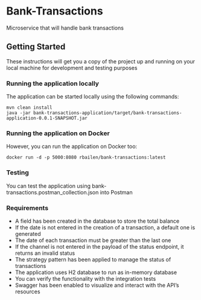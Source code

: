 # Bank-Transactions

Microservice that will handle bank transactions

## Getting Started

These instructions will get you a copy of the project up and running on your local machine for development and testing purposes

### Running the application locally

The application can be started locally using the following commands:

```
mvn clean install
java -jar bank-transactions-application/target/bank-transactions-application-0.0.1-SNAPSHOT.jar
```

### Running the application on Docker

However, you can run the application on Docker too:

```
docker run -d -p 5000:8080 rbailen/bank-transactions:latest
```

### Testing

You can test the application using bank-transactions.postman_collection.json into Postman

### Requirements

- A field has been created in the database to store the total balance
- If the date is not entered in the creation of a transaction, a default one is generated
- The date of each transaction must be greater than the last one
- If the channel is not entered in the payload of the status endpoint, it returns an invalid status
- The strategy pattern has been applied to manage the status of transactions
- The application uses H2 database to run as in-memory database
- You can verify the functionality with the integration tests
- Swagger has been enabled to visualize and interact with the API’s resources